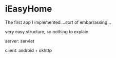 # iEasyHome
The first app I implemented....sort of embarrassing...

very easy structure, so nothing to explain.

server: servlet

client: android + okhttp 
